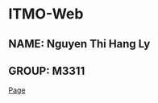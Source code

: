 # ITMO-Web
## NAME: Nguyen Thi Hang Ly
## GROUP: M3311
[Page](https://hangly1225.github.io/ITMO-Web/)
